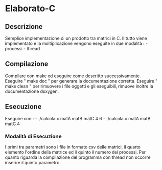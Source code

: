 # Elaborato-C

## Descrizione
Semplice implementazione di un prodotto tra matrici in C.
Il tutto viene implementato e la moltiplicazione vengono eseguite in due modalità :
      - processi
      - thread

## Compilazione
Compilare con make ed eseguire come descritto successivamente.
Eseguire " make doc " per generare la documentazione corretta.
Eseguire " make clean " per rimuovere i file oggetti e gli eseguibili, rimuove inoltre la documentazione doxygen.

## Esecuzione
Eseguire con :
                - ./calcola.x matA matB matC 4 6
                - ./calcola.x matA matB matC 4
### Modalità di Esecuzione
I primi tre parametri sono i file in formato csv delle matrici, il quarto elemento l'ordine della matrice ed il quinto il numero dei processi.
Per quanto riguarda la compilazione del programma con thread non occorre inserire il quinto parametro.
